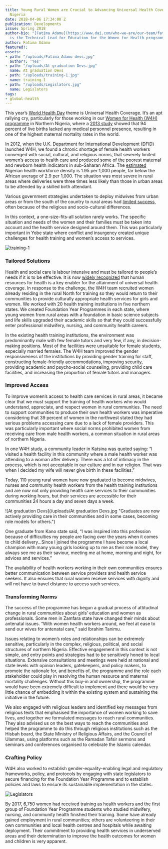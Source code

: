 ```yaml
---
title: Young Rural Women are Crucial to Advancing Universal Health Coverage in Northern
  Nigeria
date: 2018-04-06 17:34:00 Z
publication: Developments
issue: Spring 2018
author-bio: "[Fatima Adamu](https://www.dai.com/who-we-are/our-team/fatima-adamu)
  is the Technical Lead for Education for the Women for Health programme."
author: Fatima Adamu
featured?: 
assets:
- path: "/uploads/Fatima Adamu devs.jpg"
  author?: 'Yes'
- path: "/uploads/At graduation Devs.jpg"
  name: At graduation Devs
- path: "/uploads/training-1.jpg"
  name: training-1
- path: "/uploads/Legislators.jpg"
  name: Legislators
tags:
- global-health
---
```


This year’s [World Health Day](http://www.who.int/campaigns/world-health-day/2018/en/) theme is Universal Health Coverage. It’s an apt rallying cry, particularly for those working in our [Women for Health (W4H) programme](https://www.dai.com/our-work/projects/nigeria-women-for-health-w4h) in Northern Nigeria, where a [2013 study](http://journals.plos.org/plosone/article?id=10.1371/journal.pone.0069569) showed that 94 percent of live births lacked any medical personnel presence, resulting in one of the highest maternal mortality rates in the world.



 

In 2012, when the U.K. Department for International Development (DFID) launched W4H, we found a chronic shortage of female health workers converged with social, cultural, and religious norms, that severely limited women’s access to health care and produced some of the poorest maternal and newborn health indicators in sub-Saharan Africa. The [estimated](https://dhsprogram.com/pubs/pdf/fr293/fr293.pdf) Nigerian health workforce density is 1.95 per 1,000 people, far below the African average of 2.9 per 1,000. The situation was most severe in rural areas where deliveries were three times less likely than those in urban areas to be attended by a skilled birth attendant.

Various government strategies undertaken to deploy midwives from urban areas or from the south of the country to rural areas had [limited success](https://bmchealthservres.biomedcentral.com/articles/10.1186/s12913-016-1688-8), often because of the religious and socio-cultural differences. 

In this context, a one-size-fits-all solution rarely works. The specific situation and needs of the women and their families must be taken into account and the health service designed around them. This was particularly important in Yobe state where conflict and insurgency created unique challenges for health training and women’s access to services.

![training-1](/uploads/training-1.jpg "W4H trains women who live in the communities where they provide health services.") 

### Tailored Solutions 

Health and social care is labour intensive and must be tailored to people’s needs if it is to be effective. It is now [widely recognized](http://www.who.int/hrh/resources/WHO-HLC-Report_web.pdf) that human resources for health is a key enabler for the attainment of universal health coverage. In response to the challenge, the W4H team recruited women already residing in the rural North for training so they would return to their communities to provide culturally appropriate health services for girls and women. We worked with 20 health training institutions in five northern states. We created Foundation Year Programmes in each state, where young women from rural areas with a foundation in basic science subjects and life skills upgraded their academic skills so that they could successfully enter professional midwifery, nursing, and community health careers.

In the existing health training institutions, the environment was predominantly male with few female tutors and very few, if any, in decision-making positions. Most of the facilities were unsuitable for female students, especially married females. The W4H team improved the gender responsiveness of the institutions by providing gender training for staff, constructing female-friendly accommodations, improving security, providing academic and psycho-social counseling, providing child care facilities, and increasing the proportion of female tutors and managers. 

### Improved Access 

To improve women’s access to health care services in rural areas, it became clear that we must support the training of health workers who would understand, appreciate, and respect women in rural communities. The need to support communities to produce their own health workers was imperative considering that 39 percent of women in the northwest stated they had serious problems accessing care due to a lack of female providers. This was particularly important where social norms prohibited women from receiving care from male health workers, a common situation in rural areas of northern Nigeria. 

In one W4H study, a community leader in Katsina was quoted saying: “I visited a health facility in this community where a male health worker was attending to a woman after delivery. There was a lot of intimacy in the process, which is not acceptable in our culture and in our religion. That was when I decided my wife will never give birth in these facilities.”

Today, 110 young rural women have now graduated to become midwives, nurses and community health workers from the health training institutions and are now not only providing health care services to their communities during working hours, but their services are accessible for their communities 24 hours a day and seven days a week. 

![At graduation Devs](/uploads/At graduation Devs.jpg "Graduates are now actively providing care in their communities and in some cases, becoming role models for others.") 

One graduate from Kano state said, “I was inspired into this profession because of difficulties my people are facing over the years when it comes to child delivery…Since I joined the programme I have become a local champion with many young girls looking up to me as their role model, they always see me as their saviour, meeting me at home, morning and night, for advices and services.” 

The availability of health workers working in their own communities ensures better communication between service providers and health service seekers. It also ensures that rural women receive services with dignity and will not have to travel distance to access such services.

### Transforming Norms

The success of the programme has begun a gradual process of attitudinal change in rural communities about girls’ education and women as professionals. Some men in Zamfara state have changed their minds about antenatal issues. “With women health workers around, we feel at ease to send our wives for antenatal care,” said Ibrahim Tanimu. 

Issues relating to women’s roles and relationships can be extremely sensitive, particularly in the complex, religious, political, and social structures of northern Nigeria. Effective engagement in this context is not simple, and entry points and strategies had to be sensitively honed to local situations. Extensive consultations and meetings were held at national and state levels with opinion leaders, gatekeepers, and policy makers, to promote the rationale for, and benefits of, the programme and the role each stakeholder could play in resolving the human resource and maternal mortality challenges. Without this buy-in and ownership, the programme would have been extremely difficult to implement and there would be very little chance of embedding it within the existing system and sustaining the initiative in the future.

We also engaged with religious leaders and identified key messages from religious texts that emphasised the importance of women working to save lives, and together we formulated messages to reach rural communities. They also advised us on the best ways to reach the communities and helped the programme to do this through religious institutions such as the Hisbah board, the State Ministry of Religious Affairs, and the Council of Ulammas, using platforms such as the Ramadan Tafsir sermons and seminars and conferences organised to celebrate the Islamic calendar. 
 
### Crafting Policy

W4H also worked to establish gender-equality-enabling legal and regulatory frameworks, policy, and protocols by engaging with state legislators to secure financing for the Foundation Year Programme and to establish policies and laws to ensure its sustainable implementation in the states.  

![Legislators](/uploads/Legislators.jpg "Yobe and Katsina legislators in an interactive session.") 

By 2017, 6,750 women had received training as health workers and the first group of Foundation Year Programme students who studied midwifery, nursing, and community health finished their training. Some have already gained employment in rural communities; others are volunteering in their own communities and local health centres and hospitals while awaiting deployment. Their commitment to providing health services in underserved areas and their determination to improve the health outcomes for women and children is very apparent.
